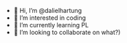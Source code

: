 - 👋 Hi, I’m @dalielhartung
- 👀 I’m interested in coding
- 🌱 I’m currently learning PL
- 💞️ I’m looking to collaborate on what?)


<!---
dalielhartung/dalielhartung is a ✨ special ✨ repository because its `README.md` (this file) appears on your GitHub profile.
You can click the Preview link to take a look at your changes.
--->
